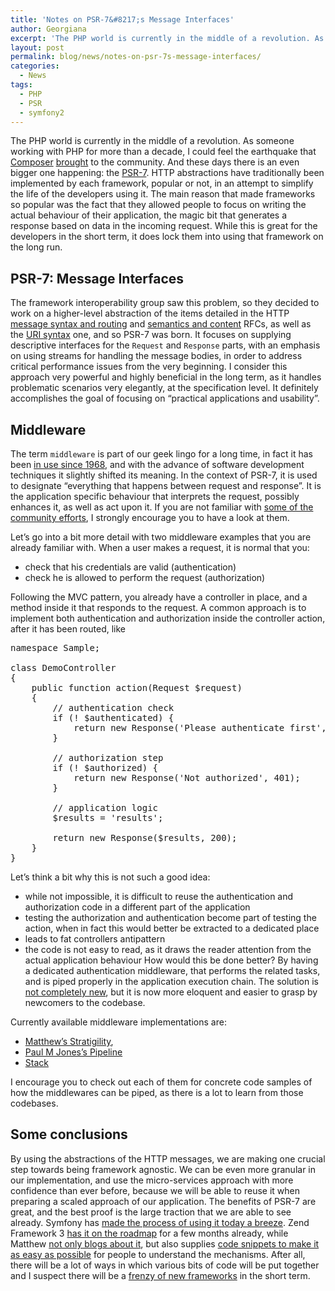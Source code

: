 ```yaml
---
title: 'Notes on PSR-7&#8217;s Message Interfaces'
author: Georgiana
excerpt: 'The PHP world is currently in the middle of a revolution. As someone working with PHP for more than a decade, I could feel the earthquake that Composer brought to the community. And these days there is an even bigger one happening: the PSR-7.'
layout: post
permalink: blog/news/notes-on-psr-7s-message-interfaces/
categories:
  - News
tags:
  - PHP
  - PSR
  - symfony2
---
```

The PHP world is currently in the middle of a revolution. As someone working with PHP for more than a decade, I could feel the earthquake that [Composer][1] [brought][2] to the community. And these days there is an even bigger one happening: the [PSR-7][3]. HTTP abstractions have traditionally been implemented by each framework, popular or not, in an attempt to simplify the life of the developers using it. The main reason that made frameworks so popular was the fact that they allowed people to focus on writing the actual behaviour of their application, the magic bit that generates a response based on data in the incoming request. While this is great for the developers in the short term, it does lock them into using that framework on the long run.

## PSR-7: Message Interfaces

The framework interoperability group saw this problem, so they decided to work on a higher-level abstraction of the items detailed in the HTTP [message syntax and routing][4] and [semantics and content][5] RFCs, as well as the [URI syntax][6] one, and so PSR-7 was born. It focuses on supplying descriptive interfaces for the `Request` and `Response` parts, with an emphasis on using streams for handling the message bodies, in order to address critical performance issues from the very beginning. I consider this approach very powerful and highly beneficial in the long term, as it handles problematic scenarios very elegantly, at the specification level. It definitely accomplishes the goal of focusing on &#8220;practical applications and usability&#8221;.

## Middleware

The term `middleware` is part of our geek lingo for a long time, in fact it has been [in use since 1968][7], and with the advance of software development techniques it slightly shifted its meaning. In the context of PSR-7, it is used to designate &#8220;everything that happens between request and response&#8221;. It is the application specific behaviour that interprets the request, possibly enhances it, as well as act upon it. If you are not familiar with [some of the community efforts][8], I strongly encourage you to have a look at them.

Let&#8217;s go into a bit more detail with two middleware examples that you are already familiar with. When a user makes a request, it is normal that you:  
* check that his credentials are valid (authentication)  
* check he is allowed to perform the request (authorization)

Following the MVC pattern, you already have a controller in place, and a method inside it that responds to the request. A common approach is to implement both authentication and authorization inside the controller action, after it has been routed, like  

<pre>namespace Sample;

class DemoController
{
    public function action(Request $request)
    {
        // authentication check
        if (! $authenticated) {
            return new Response('Please authenticate first', 403);
        }

        // authorization step
        if (! $authorized) {
            return new Response('Not authorized', 401);
        }

        // application logic
        $results = 'results';

        return new Response($results, 200);
    }
}
</pre>

Let&#8217;s think a bit why this is not such a good idea:

  * while not impossible, it is difficult to reuse the authentication and authorization code in a different part of the application
  * testing the authorization and authentication become part of testing the action, when in fact this would better be extracted to a dedicated place
  * leads to fat controllers antipattern
  * the code is not easy to read, as it draws the reader attention from the actual application behaviour How would this be done better? By having a dedicated authentication middleware, that performs the related tasks, and is piped properly in the application execution chain. The solution is [not completely new][9], but it is now more eloquent and easier to grasp by newcomers to the codebase.

Currently available middleware implementations are:  
* [Matthew&#8217;s Stratigility][10],  
* [Paul M Jones&#8217;s Pipeline][11]  
* [Stack][12]

I encourage you to check out each of them for concrete code samples of how the middlewares can be piped, as there is a lot to learn from those codebases.

## Some conclusions

By using the abstractions of the HTTP messages, we are making one crucial step towards being framework agnostic. We can be even more granular in our implementation, and use the micro-services approach with more confidence than ever before, because we will be able to reuse it when preparing a scaled approach of our application. The benefits of PSR-7 are great, and the best proof is the large traction that we are able to see already. Symfony has [made the process of using it today a breeze][13]. Zend Framework 3 [has it on the roadmap][14] for a few months already, while Matthew [not only blogs about it][15], but also supplies [code snippets to make it as easy as possible][16] for people to understand the mechanisms. After all, there will be a lot of ways in which various bits of code will be put together and I suspect there will be a [frenzy of new frameworks][17] in the short term.

 [1]: https://getcomposer.org
 [2]: http://www.sitepoint.com/mastering-composer-tips-tricks/
 [3]: http://www.php-fig.org/psr/psr-7/
 [4]: http://tools.ietf.org/html/rfc7230
 [5]: http://tools.ietf.org/html/rfc7231
 [6]: http://tools.ietf.org/html/rfc3986
 [7]: http://ironick.typepad.com/ironick/2005/07/update_on_the_o.html
 [8]: http://stackphp.com/middlewares/
 [9]: http://www.craftitonline.com/2013/06/departing-from-symfony2-into-stackphp-middlewares-part-i-series/
 [10]: https://github.com/zendframework/zend-stratigility
 [11]: http://pipelinephp.github.io
 [12]: http://stackphp.com/
 [13]: http://symfony.com/blog/psr-7-support-in-symfony-is-here
 [14]: http://framework.zend.com/blog/announcing-the-zend-framework-3-roadmap.html
 [15]: https://mwop.net/blog/2015-01-08-on-http-middleware-and-psr-7.html
 [16]: https://github.com/phly/psr7examples
 [17]: http://www.slideshare.net/corleycloud/middleware-php-a-simple-microframework
